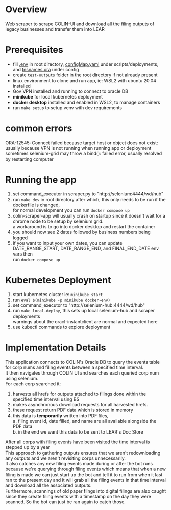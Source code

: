 # Overview
Web scraper to scrape COLIN-UI and download all the filing outputs of legacy businesses and transfer them into LEAR  

# Prerequisites
- fill [.env](https://github.com/MatthewCai2002/env_templates/blob/master/.env) in root directory, [configMap.yaml](https://github.com/MatthewCai2002/env_templates/blob/master/configMap.yaml) under scripts/deployments, and [tnsnames.ora](https://github.com/MatthewCai2002/env_templates/blob/master/tnsnames.ora) under config  
- create `test-outputs` folder in the root directory if not already present  
- linux environment to clone and run app, ie: WSL2 with ubuntu 20.04 installed   
- Gov VPN installed and running to connect to oracle DB     
- **minikube** for local kubernetes deployment
- **docker desktop** installed and enabled in WSL2, to manage containers  
- run `make setup` to setup venv with dev requirements  

# common errors
ORA-12545: Connect failed because target host or object does not exist: usually because VPN is not running when running app or deployment   
sometimes selenium-grid may throw a bind(): failed error, usually resolved by restarting computer

# Running the app
1. set command_executor in scraper.py to "http://selenium:4444/wd/hub"
2. run `make dev` in root directory after which, this only needs to be run if the dockerfile is changed,  
for normal development you can run `docker compose up` 
3. colin-scraper-app will usually crash on startup since it doesn't wait for a chrome node to be setup by selenium grid.   
a workaround is to go into docker desktop and restart the container
4. you should now see 2 dates followed by business numbers being logged
5. if you want to input your own dates, you can update DATE_RANGE_START, DATE_RANGE_END, and FINAL_END_DATE env vars then   
run `docker compose up` 

# Kubernetes Deployment
1. start kubernetes cluster ie: `minikube start`
2. run `eval $(minikube -p minikube docker-env)`
3. set command_executor to "http://selenium-hub:4444/wd/hub"
4. run `make local-deploy`, this sets up local selenium-hub and scraper deployments  
warnings about the oracl-instantclient are normal and expected here
5. use kubectl commands to explore deployment

# Implementation Details
This application connects to COLIN's Oracle DB to query the events table for corp nums and filing events between a specified time interval.  
It then navigates through COLIN UI and searches each queried corp num using selenium.  
For each corp searched it:  
1. harvests all hrefs for outputs attached to filings done within the specified time interval using BS  
2. makes asynchronous download requests for all harvested hrefs.  
3. these request return PDF data which is stored in memory  
4. this data is **temporarily** written into PDF files,  
    a. filing event id, date filled, and name are all available alongside the PDF data  
    b. in the end we want this data to be sent to LEAR's Doc Store  

After all corps with filing events have been visited the time interval is stepped up by a year  
This approach to gathering outputs ensures that we aren't redownloading any outputs and we aren't revisiting corps unnecessarily.  
It also catches any new filing events made during or after the bot runs because we're querying through filing events which means that when a new filing is made we can just start up the bot and tell it to run from when it last ran to the present day and it will grab all the filing events in that time interval and download all the associated outputs.  
Furthermore, scannings of old paper filngs into digital filings are also caught since they create filing events with a timestamp on the day they were scanned. So the bot can just be ran again to catch those.
